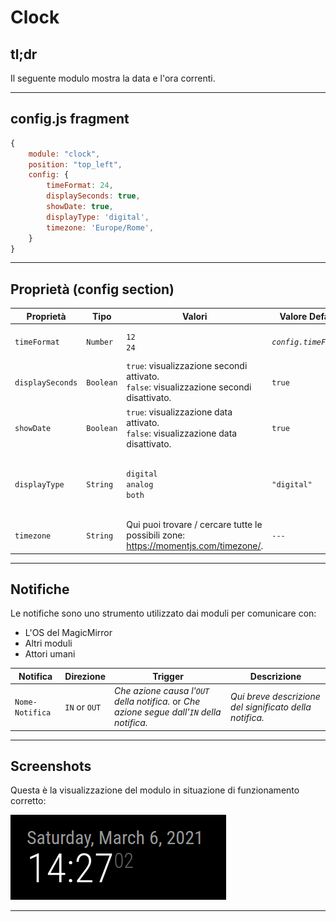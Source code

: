 # Clock

## tl;dr

Il seguente modulo mostra la data e l'ora correnti.

---

## config.js fragment

```js
{
    module: "clock",
    position: "top_left",
    config: {
        timeFormat: 24,
        displaySeconds: true,
        showDate: true,
        displayType: 'digital',
        timezone: 'Europe/Rome',
    }
}
```

---

## Proprietà (config section)

| Proprietà        | Tipo      | Valori                                                                                       | Valore Default        | Inderogabilità | Descrizione                                                         |
| ---------------- | --------- | -------------------------------------------------------------------------------------------- | --------------------- | -------------- | ------------------------------------------------------------------- |
| `timeFormat`     | `Number`  | `12` <br> `24`                                                                               | _`config.timeFormat`_ | `OPTIONAL`     | Formato dell'ora (12 o 24 ore)                                      |
| `displaySeconds` | `Boolean` | `true`: visualizzazione secondi attivato. <br> `false`: visualizzazione secondi disattivato. | `true`                | `OPTIONAL`     | Attiva / disattiva visualizzazione secondi.                         |
| `showDate`       | `Boolean` | `true`: visualizzazione data attivato. <br> `false`: visualizzazione data disattivato.       | `true`                | `OPTIONAL`     | Attiva / disattiva visualizzazione data.                            |
| `displayType`    | `String`  | `digital` <br> `analog` <br> `both`                                                          | `"digital"`           | `OPTIONAL`     | Visualizzazione orario come orologio analogico, digitale o entrambi |
| `timezone`       | `String`  | Qui puoi trovare / cercare tutte le possibili zone: https://momentjs.com/timezone/.          | `---`                 | `REQUIRED`     | Zona di cui mostrare l'ora                                          |

---

## Notifiche

Le notifiche sono uno strumento utilizzato dai moduli per comunicare con:

- L'OS del MagicMirror
- Altri moduli
- Attori umani

| Notifica        | Direzione     | Trigger                                                                                    | Descrizione                                             |
| --------------- | ------------- | ------------------------------------------------------------------------------------------ | ------------------------------------------------------- |
| `Nome-Notifica` | `IN` or `OUT` | _Che azione causa l'`OUT` della notifica._ or _Che azione segue dall'`IN` della notifica._ | _Qui breve descrizione del significato della notifica._ |

---

## Screenshots

Questa è la visualizzazione del modulo in situazione di funzionamento corretto:

![resources/clock.png](resources/clock.png)

---
